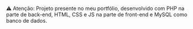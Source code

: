⚠️ Atenção: Projeto presente no meu portfólio, desenvolvido com PHP na parte de back-end, HTML, CSS e JS na parte de front-end e MySQL como banco de dados.
